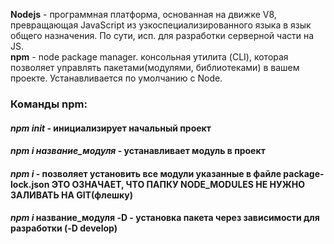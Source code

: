 **Nodejs** - программная платформа, основанная на движке V8, превращающая JavaScript из узкоспециализированного языка в язык общего назначения. По сути, исп. для разработки серверной части на JS.
<br>
**npm** - node package manager. консольная утилита (CLI), которая позволяет управлять пакетами(модулями, библиотеками) в вашем проекте.
Устанавливается по умолчанию с Node.

### Команды npm: 
#### _npm init_ - инициализирует начальный проект <addr>
#### _npm i название_модуля_ - устанавливает модуль в проект <addr>
#### _npm i_ - позволяет установить все модули указанные в файле package-lock.json  ЭТО ОЗНАЧАЕТ, ЧТО ПАПКУ NODE_MODULES НЕ НУЖНО ЗАЛИВАТЬ НА GIT(флешку) <addr>
#### _npm i_ название_модуля -D   - установка пакета через зависимости для разработки (-D develop) <addr>
